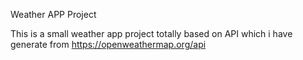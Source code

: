 Weather APP Project

This is a small weather app project totally based on API which i have generate from https://openweathermap.org/api
